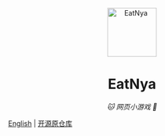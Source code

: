 
<p align="center">
  <a href="https://lilithcn.github.io/EatNya/"><img src="https://github.com/Lilithcn/EatNya/blob/06fa9f8f4b192b7327ada2d39ea2b47e8eb12eab/static/image/ClickBefore.png" width="100" height="100" alt="EatNya"></a>
</p>
<div align="center">

# EatNya

_🐱 网页小游戏 💌_

</div>

[English](README_EN.md)
|
[ 开源原仓库 ](https://github.com/arcxingye/EatKano)